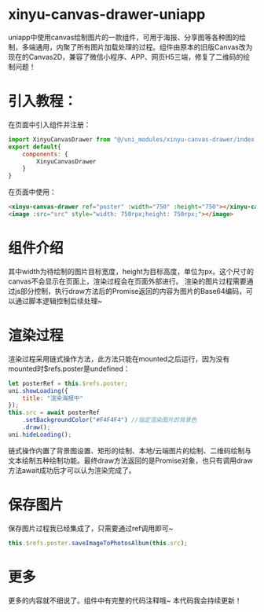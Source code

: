 # xinyu-canvas-drawer-uniapp
uniapp中使用canvas绘制图片的一款组件，可用于海报、分享图等各种图的绘制，多端通用，内聚了所有图片加载处理的过程。组件由原本的旧版Canvas改为现在的Canvas2D，兼容了微信小程序、APP、网页H5三端，修复了二维码的绘制问题！

# 引入教程：
在页面中引入组件并注册：
```js
import XinyuCanvasDrawer from "@/uni_modules/xinyu-canvas-drawer/index.vue";
export default{
	components: {
		XinyuCanvasDrawer
	}
}
```
在页面中使用：
```html
<xinyu-canvas-drawer ref="poster" :width="750" :height="750"></xinyu-canvas-drawer>
<image :src="src" style="width: 750rpx;height: 750rpx;"></image>
```

# 组件介绍
其中width为待绘制的图片目标宽度，height为目标高度，单位为px。这个尺寸的canvas不会显示在页面上，渲染过程会在页面外部进行。
渲染的图片过程需要通过js部分控制，执行draw方法后的Promise返回的内容为图片的Base64编码，可以通过脚本逻辑控制后续处理~

# 渲染过程
渲染过程采用链式操作方法，此方法只能在mounted之后运行，因为没有mounted时$refs.poster是undefined：
```js
let posterRef = this.$refs.poster;
uni.showLoading({
	title: "渲染海报中"
});
this.src = await posterRef
	.setBackgroundColor("#F4F4F4") //指定渲染图片的背景色
	.draw();
uni.hideLoading();
```
链式操作内置了背景图设置、矩形的绘制、本地/云端图片的绘制、二维码绘制与文本绘制五种绘制功能。最终draw方法返回的是Promise对象，也只有调用draw方法await成功后才可以认为渲染完成了。

# 保存图片
保存图片过程我已经集成了，只需要通过ref调用即可~
```js
this.$refs.poster.saveImageToPhotosAlbum(this.src);
```

# 更多
更多的内容就不细说了。组件中有完整的代码注释哦~ 本代码我会持续更新！
